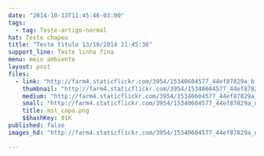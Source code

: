 ```yaml
---
date: "2014-10-13T11:45:46-03:00"
tags:
  - tag: Teste-artigo-normal
hat: Teste chapeu
title: "Teste titulo 13/10/2014 11:45:36"
support_line: Teste linha fina
menu: meio ambiente
layout: post
files:
  - link: "http://farm4.staticflickr.com/3954/15340604577_44ef87829a_b.jpg"
    thumbnail: "http://farm4.staticflickr.com/3954/15340604577_44ef87829a_t.jpg"
    medium: "http://farm4.staticflickr.com/3954/15340604577_44ef87829a_z.jpg"
    small: "http://farm4.staticflickr.com/3954/15340604577_44ef87829a_n.jpg"
    title: mst_capa.png
    $$hashKey: 01K
published: false
images_hd: "http://farm4.staticflickr.com/3954/15340604577_44ef87829a_n.jpg"

---
```

